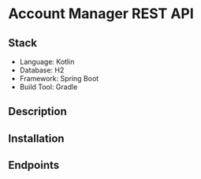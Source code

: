
# Account Manager REST API
## Stack
- Language: Kotlin
- Database: H2
- Framework: Spring Boot
- Build Tool: Gradle

## Description

## Installation

## Endpoints
